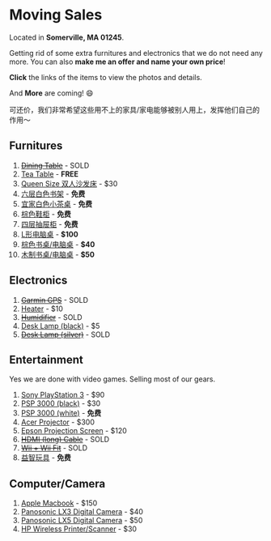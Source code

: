 # Moving Sales

Located in **Somerville, MA 01245**.

Getting rid of some extra furnitures and electronics that we do not need any more. You can also **make me an offer and name your own price**!

**Click** the links of the items to view the photos and details.

And **More** are coming! :smile:

可还价，我们非常希望这些用不上的家具/家电能够被别人用上，发挥他们自己的作用～

## Furnitures

1.  [~~Dining Table~~](items/dining_table.md) - SOLD
2.  [Tea Table](items/tea_table.md) - **FREE**
3.  [Queen Size 双人沙发床](items/futon.md) -  $30
4.  [六层白色书架](items/bookshelf.md) - **免费**
5.  [宜家白色小茶桌](items/small_tea_table.md) - **免费**
6.  [棕色鞋柜](items/shoe_shelf.md) - **免费**
7.  [四层抽屉柜](items/dresser.md) - **免费**
8.  [L形电脑桌](items/computer_desk_l_shaped.md) - **$100**
9.  [棕色书桌/电脑桌](items/computer_desk_brown.md) - **$40**
10.  [木制书桌/电脑桌](items/computer_desk_yellow.md) - **$50**

## Electronics

1. [~~Garmin GPS~~](items/gps.md) - SOLD
2. [Heater](items/heater.md) - $10
3. [~~Humidifier~~](items/humidifier.md) - SOLD
4. [Desk Lamp (black)](items/desk_lamp_black.md) - $5
5. [~~Desk Lamp (silver)~~](items/desk_lamp_silver.md) - SOLD

## Entertainment

Yes we are done with video games. Selling most of our gears.

1. [Sony PlayStation 3](items/ps3.md) - $90
2. [PSP 3000 (black)](items/psp_black.md) - $30
3. [PSP 3000 (white)](items/psp_white.md) - **免费**
4. [Acer Projector](items/projector.md) - $300
5. [Epson Projection Screen](items/screen.md) - $120
6. [~~HDMI (long) Cable~~](items/hdmi-cable.md) - SOLD
7. [~~Wii + Wii Fit~~](items/wii.md) - SOLD
8. [益智玩具](items/toy.md) - **免费**

## Computer/Camera

1. [Apple Macbook](items/mac.md) - $150
2. [Panosonic LX3 Digital Camera](items/lx3.md) - $40
3. [Panosonic LX5 Digital Camera](items/lx5.md) - $50
4. [HP Wireless Printer/Scanner](items/printer.md) - $30
